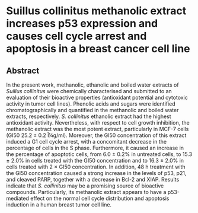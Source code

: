 # Suillus collinitus methanolic extract increases p53 expression and causes cell cycle arrest and apoptosis in a breast cancer cell line

## Abstract

In the present work, methanolic, ethanolic and boiled water extracts of _Suillus collinitus_ were chemically characterised and submitted to an evaluation of their bioactive properties (antioxidant potential and cytotoxic activity in tumor cell lines). Phenolic acids and sugars were identified chromatographically and quantified in the methanolic and boiled water extracts, respectively. _S. collinitus_ ethanolic extract had the highest antioxidant activity. Nevertheless, with respect to cell growth inhibition, the methanolic extract was the most potent extract, particularly in MCF-7 cells (GI50 25.2 ± 0.2 Î¼g/ml). Moreover, the GI50 concentration of this extract induced a G1 cell cycle arrest, with a concomitant decrease in the percentage of cells in the S phase. Furthermore, it caused an increase in the percentage of apoptotic cells, from 6.0 ± 0.2% in untreated cells, to 15.3 ± 2.0% in cells treated with the GI50 concentration and to 16.3 ± 2.0% in cells treated with 2 × GI50 concentration. In addition, 48 h treatment with the GI50 concentration caused a strong increase in the levels of p53, p21, and cleaved PARP, together with a decrease in Bcl-2 and XIAP. Results indicate that _S. collinitus_ may be a promising source of bioactive compounds. Particularly, its methanolic extract appears to have a p53-mediated effect on the normal cell cycle distribution and apoptosis induction in a human breast tumor cell line.